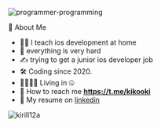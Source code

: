 ![programmer-programming](https://user-images.githubusercontent.com/45273279/168445585-ce15b33e-f945-4919-9f0a-0b95e7f5b26f.gif)

👾  About Me
   - 🧑‍💻  I teach ios development at home
   - 🌱  everything is very hard
   - ✍️  trying to get a junior ios developer job
   - 🛠️  Coding since 2020.
   - 👨‍👩‍👧‍👧  Living in 🤐
   - 💬 How to reach me **https://t.me/kikooki**
   - 💼 My resume on [linkedin](https://www.linkedin.com/in/kirill-drozdov-7ba685227/) 
<p><img align="center" src="https://github-readme-streak-stats.herokuapp.com/?user=kirill12a&" alt="kirill12a" /></p>

